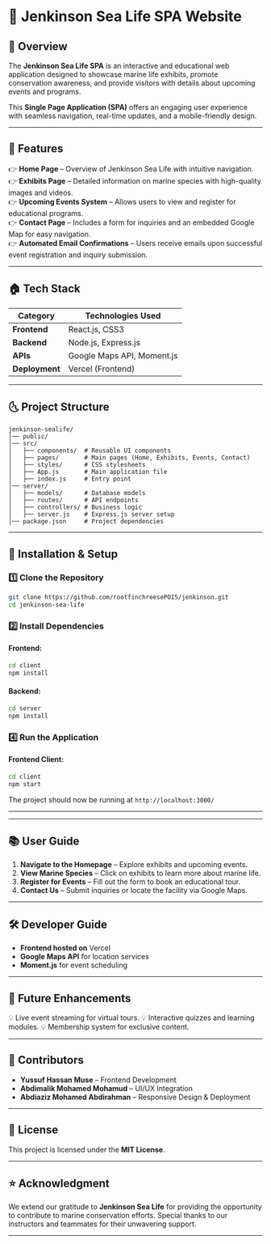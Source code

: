 # 🌊 Jenkinson Sea Life SPA Website

## 📌 Overview
The **Jenkinson Sea Life SPA** is an interactive and educational web application designed to showcase marine life exhibits, promote conservation awareness, and provide visitors with details about upcoming events and programs. 

This **Single Page Application (SPA)** offers an engaging user experience with seamless navigation, real-time updates, and a mobile-friendly design.  

---

## 🎯 Features
👉 **Home Page** – Overview of Jenkinson Sea Life with intuitive navigation.  
👉 **Exhibits Page** – Detailed information on marine species with high-quality images and videos.  
👉 **Upcoming Events System** – Allows users to view and register for educational programs.  
👉 **Contact Page** – Includes a form for inquiries and an embedded Google Map for easy navigation.  
👉 **Automated Email Confirmations** – Users receive emails upon successful event registration and inquiry submission.  

---

## 🏠 Tech Stack
| Category   | Technologies Used |
|------------|------------------|
| **Frontend**  | React.js, CSS3 |
| **Backend**   | Node.js, Express.js |
| **APIs**      | Google Maps API, Moment.js |
| **Deployment**| Vercel (Frontend) |

---

## 🌜 Project Structure
```
jenkinson-sealife/
│── public/
│── src/
│   ├── components/  # Reusable UI components
│   ├── pages/       # Main pages (Home, Exhibits, Events, Contact)
│   ├── styles/      # CSS stylesheets
│   ├── App.js       # Main application file
│   ├── index.js     # Entry point
│── server/
│   ├── models/      # Database models
│   ├── routes/      # API endpoints
│   ├── controllers/ # Business logic
│   ├── server.js    # Express.js server setup
│── package.json     # Project dependencies
```

---

## 🚀 Installation & Setup

### **1️⃣ Clone the Repository**
```sh
git clone https://github.com/rootfinchreesePOI5/jenkinson.git
cd jenkinson-sea-life
```

### **2️⃣ Install Dependencies**
#### Frontend:
```sh
cd client
npm install
```
#### Backend:
```sh
cd server
npm install
```

### **4️⃣ Run the Application**
#### Frontend Client:
```sh
cd client
npm start
```
The project should now be running at `http://localhost:3000/`

---

---

## 📚 User Guide
1. **Navigate to the Homepage** – Explore exhibits and upcoming events.
2. **View Marine Species** – Click on exhibits to learn more about marine life.
3. **Register for Events** – Fill out the form to book an educational tour.
4. **Contact Us** – Submit inquiries or locate the facility via Google Maps.

---

## 🛠️ Developer Guide
- **Frontend hosted on** Vercel
- **Google Maps API** for location services
- **Moment.js** for event scheduling

---

## 🎯 Future Enhancements
💡 Live event streaming for virtual tours.
💡 Interactive quizzes and learning modules.
💡 Membership system for exclusive content.

---

## 📢 Contributors
- **Yussuf Hassan Muse** – Frontend Development
- **Abdimalik Mohamed Mohamud** – UI/UX Integration
- **Abdiaziz Mohamed Abdirahman** – Responsive Design & Deployment

---

## 📜 License
This project is licensed under the **MIT License**.

---

## ⭐ Acknowledgment
We extend our gratitude to **Jenkinson Sea Life** for providing the opportunity to contribute to marine conservation efforts. Special thanks to our instructors and teammates for their unwavering support.

---
